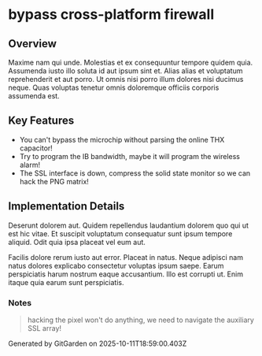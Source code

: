 # bypass cross-platform firewall

## Overview
Maxime nam qui unde. Molestias et ex consequuntur tempore quidem quia. Assumenda iusto illo soluta id aut ipsum sint et. Alias alias et voluptatum reprehenderit et aut porro. Ut omnis nisi porro illum dolores nisi ducimus neque. Quas voluptas tenetur omnis doloremque officiis corporis assumenda est.

## Key Features
- You can't bypass the microchip without parsing the online THX capacitor!
- Try to program the IB bandwidth, maybe it will program the wireless alarm!
- The SSL interface is down, compress the solid state monitor so we can hack the PNG matrix!

## Implementation Details
Deserunt dolorem aut. Quidem repellendus laudantium dolorem quo qui ut est hic vitae. Et suscipit voluptatum consequatur sunt ipsum tempore aliquid. Odit quia ipsa placeat vel eum aut.
 Facilis dolore rerum iusto aut error. Placeat in natus. Neque adipisci nam natus dolores explicabo consectetur voluptas ipsum saepe. Earum perspiciatis harum nostrum eaque accusantium. Illo est corrupti ut. Enim itaque quia earum sunt perspiciatis.

### Notes
> hacking the pixel won't do anything, we need to navigate the auxiliary SSL array!

Generated by GitGarden on 2025-10-11T18:59:00.403Z